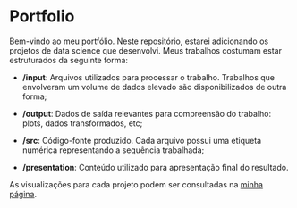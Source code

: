 # Portfolio

Bem-vindo ao meu portfólio. Neste repositório, estarei adicionando os projetos de data science que desenvolvi. Meus trabalhos costumam estar estruturados da seguinte forma:

* **/input**: Arquivos utilizados para processar o trabalho. Trabalhos que envolveram um volume de dados elevado são disponibilizados de outra forma;

* **/output**: Dados de saída relevantes para compreensão do trabalho: plots, dados transformados, etc;

* **/src**: Código-fonte produzido. Cada arquivo possui uma etiqueta numérica representando a sequência trabalhada;

* **/presentation**: Conteúdo utilizado para apresentação final do resultado.

As visualizações para cada projeto podem ser consultadas na <a href="https://gustavo-hsm.github.io">minha página</a>.
